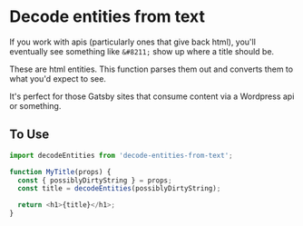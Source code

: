 # Decode entities from text

If you work with apis (particularly ones that give back html), you'll eventually see something like `&#8211;` show up where a title should be.

These are html entities. This function parses them out and converts them to what you'd expect to see.

It's perfect for those Gatsby sites that consume content via a Wordpress api or something.

## To Use

```js
import decodeEntities from 'decode-entities-from-text';

function MyTitle(props) {
  const { possiblyDirtyString } = props;
  const title = decodeEntities(possiblyDirtyString);

  return <h1>{title}</h1>;
}
```
